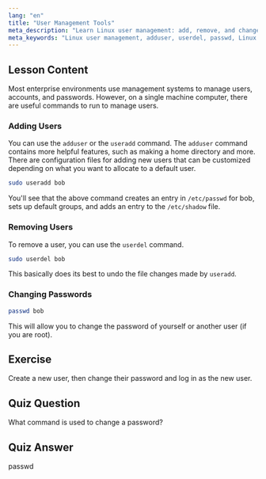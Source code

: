 ```yaml
---
lang: "en"
title: "User Management Tools"
meta_description: "Learn Linux user management: add, remove, and change passwords with useradd, userdel, and passwd commands. Get started with this beginner-friendly guide!"
meta_keywords: "Linux user management, adduser, userdel, passwd, Linux tutorial, beginner Linux, user accounts, Linux commands"
---
```


## Lesson Content

Most enterprise environments use management systems to manage users, accounts, and passwords. However, on a single machine computer, there are useful commands to run to manage users.

### Adding Users

You can use the `adduser` or the `useradd` command. The `adduser` command contains more helpful features, such as making a home directory and more. There are configuration files for adding new users that can be customized depending on what you want to allocate to a default user.

```bash
sudo useradd bob
```

You'll see that the above command creates an entry in `/etc/passwd` for bob, sets up default groups, and adds an entry to the `/etc/shadow` file.

### Removing Users

To remove a user, you can use the `userdel` command.

```bash
sudo userdel bob
```

This basically does its best to undo the file changes made by `useradd`.

### Changing Passwords

```bash
passwd bob
```

This will allow you to change the password of yourself or another user (if you are root).

## Exercise

Create a new user, then change their password and log in as the new user.

## Quiz Question

What command is used to change a password?

## Quiz Answer

passwd
